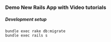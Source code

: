 ### Demo New Rails App with Video tutorials

##### Development setup
  ```
  bundle exec rake db:migrate
  bundle exec rails s
  ```


